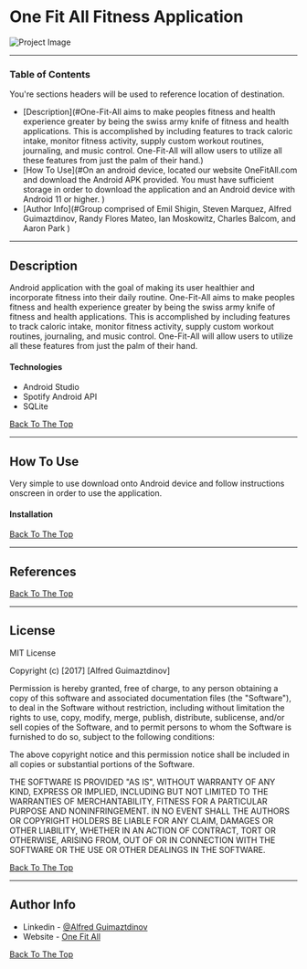 # One Fit All Fitness Application

![Project Image](https://imgur.com/a/CojxwK4)



---

### Table of Contents
You're sections headers will be used to reference location of destination.

- [Description](#One-Fit-All aims to make peoples fitness and health experience greater by being the swiss army knife of fitness and health applications. This is accomplished by including features to track caloric intake, monitor fitness activity, supply custom workout routines, journaling, and music control. One-Fit-All will allow users to utilize all these features from just the palm of their hand.)
- [How To Use](#On an android device, located our website OneFitAll.com and download the Android APK provided. You must have sufficient storage in order to download the application and an Android device with Android 11 or higher. )
- [Author Info](#Group comprised of Emil Shigin, Steven Marquez, Alfred Guimaztdinov, Randy Flores Mateo, Ian Moskowitz, Charles Balcom, and Aaron Park  )

---

## Description
Android application with the goal of making its user healthier and incorporate fitness into their daily routine. One-Fit-All aims to make peoples fitness and health experience greater by being the swiss army knife of fitness and health applications. This is accomplished by including features to track caloric intake, monitor fitness activity, supply custom workout routines, journaling, and music control. One-Fit-All will allow users to utilize all these features from just the palm of their hand.


#### Technologies

- Android Studio
- Spotify Android API
- SQLite

[Back To The Top](#read-me-template)

---

## How To Use

Very simple to use download onto Android device and follow instructions onscreen in order to use the application.
#### Installation




[Back To The Top](#read-me-template)

---

## References
[Back To The Top](#read-me-template)

---

## License

MIT License

Copyright (c) [2017] [Alfred Guimaztdinov]

Permission is hereby granted, free of charge, to any person obtaining a copy
of this software and associated documentation files (the "Software"), to deal
in the Software without restriction, including without limitation the rights
to use, copy, modify, merge, publish, distribute, sublicense, and/or sell
copies of the Software, and to permit persons to whom the Software is
furnished to do so, subject to the following conditions:

The above copyright notice and this permission notice shall be included in all
copies or substantial portions of the Software.

THE SOFTWARE IS PROVIDED "AS IS", WITHOUT WARRANTY OF ANY KIND, EXPRESS OR
IMPLIED, INCLUDING BUT NOT LIMITED TO THE WARRANTIES OF MERCHANTABILITY,
FITNESS FOR A PARTICULAR PURPOSE AND NONINFRINGEMENT. IN NO EVENT SHALL THE
AUTHORS OR COPYRIGHT HOLDERS BE LIABLE FOR ANY CLAIM, DAMAGES OR OTHER
LIABILITY, WHETHER IN AN ACTION OF CONTRACT, TORT OR OTHERWISE, ARISING FROM,
OUT OF OR IN CONNECTION WITH THE SOFTWARE OR THE USE OR OTHER DEALINGS IN THE
SOFTWARE.

[Back To The Top](#read-me-template)

---

## Author Info

- Linkedin - [@Alfred Guimaztdinov](https://www.linkedin.com/in/alfred-guimaztdinov-856a29167/)
- Website - [One Fit All](https://www.sandbox.csun.edu/~spm84381/OneFitAll/index.html)

[Back To The Top](#read-me-template)